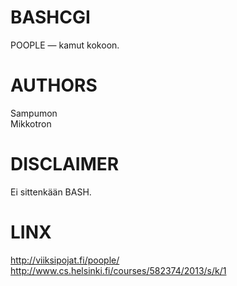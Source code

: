 BASHCGI
=======

POOPLE — kamut kokoon.

AUTHORS
=======

Sampumon  
Mikkotron

DISCLAIMER
==========

Ei sittenkään BASH.

LINX
====

http://viiksipojat.fi/poople/
http://www.cs.helsinki.fi/courses/582374/2013/s/k/1

